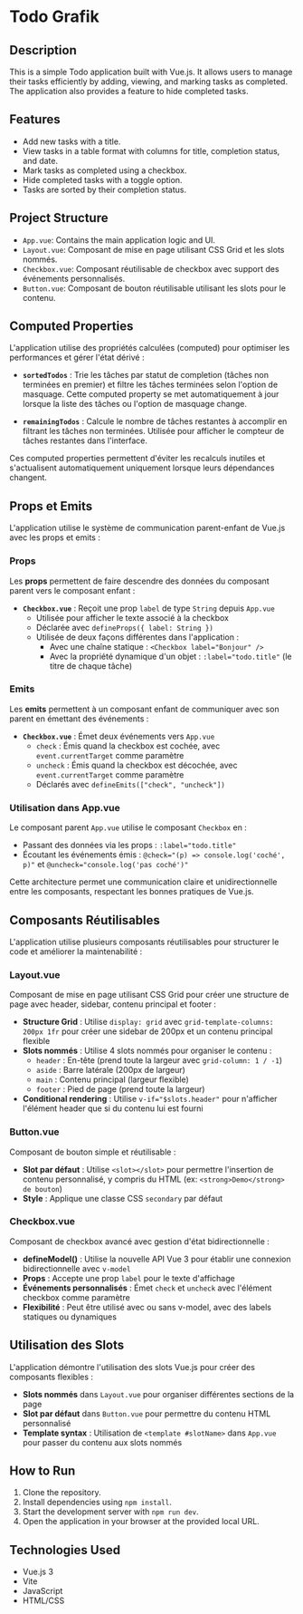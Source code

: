 # Todo Grafik

## Description

This is a simple Todo application built with Vue.js. It allows users to manage their tasks efficiently by adding, viewing, and marking tasks as completed. The application also provides a feature to hide completed tasks.

## Features

- Add new tasks with a title.
- View tasks in a table format with columns for title, completion status, and date.
- Mark tasks as completed using a checkbox.
- Hide completed tasks with a toggle option.
- Tasks are sorted by their completion status.

## Project Structure

- `App.vue`: Contains the main application logic and UI.
- `Layout.vue`: Composant de mise en page utilisant CSS Grid et les slots nommés.
- `Checkbox.vue`: Composant réutilisable de checkbox avec support des événements personnalisés.
- `Button.vue`: Composant de bouton réutilisable utilisant les slots pour le contenu.

## Computed Properties

L'application utilise des propriétés calculées (computed) pour optimiser les performances et gérer l'état dérivé :

- **`sortedTodos`** : Trie les tâches par statut de completion (tâches non terminées en premier) et filtre les tâches terminées selon l'option de masquage. Cette computed property se met automatiquement à jour lorsque la liste des tâches ou l'option de masquage change.

- **`remainingTodos`** : Calcule le nombre de tâches restantes à accomplir en filtrant les tâches non terminées. Utilisée pour afficher le compteur de tâches restantes dans l'interface.

Ces computed properties permettent d'éviter les recalculs inutiles et s'actualisent automatiquement uniquement lorsque leurs dépendances changent.

## Props et Emits

L'application utilise le système de communication parent-enfant de Vue.js avec les props et emits :

### Props
Les **props** permettent de faire descendre des données du composant parent vers le composant enfant :

- **`Checkbox.vue`** : Reçoit une prop `label` de type `String` depuis `App.vue`
  - Utilisée pour afficher le texte associé à la checkbox
  - Déclarée avec `defineProps({ label: String })`
  - Utilisée de deux façons différentes dans l'application :
    - Avec une chaîne statique : `<Checkbox label="Bonjour" />`
    - Avec la propriété dynamique d'un objet : `:label="todo.title"` (le titre de chaque tâche)

### Emits
Les **emits** permettent à un composant enfant de communiquer avec son parent en émettant des événements :

- **`Checkbox.vue`** : Émet deux événements vers `App.vue`
  - `check` : Émis quand la checkbox est cochée, avec `event.currentTarget` comme paramètre
  - `uncheck` : Émis quand la checkbox est décochée, avec `event.currentTarget` comme paramètre
  - Déclarés avec `defineEmits(["check", "uncheck"])`

### Utilisation dans App.vue
Le composant parent `App.vue` utilise le composant `Checkbox` en :
- Passant des données via les props : `:label="todo.title"`
- Écoutant les événements émis : `@check="(p) => console.log('coché', p)"` et `@uncheck="console.log('pas coché')"`

Cette architecture permet une communication claire et unidirectionnelle entre les composants, respectant les bonnes pratiques de Vue.js.

## Composants Réutilisables

L'application utilise plusieurs composants réutilisables pour structurer le code et améliorer la maintenabilité :

### Layout.vue
Composant de mise en page utilisant CSS Grid pour créer une structure de page avec header, sidebar, contenu principal et footer :

- **Structure Grid** : Utilise `display: grid` avec `grid-template-columns: 200px 1fr` pour créer une sidebar de 200px et un contenu principal flexible
- **Slots nommés** : Utilise 4 slots nommés pour organiser le contenu :
  - `header` : En-tête (prend toute la largeur avec `grid-column: 1 / -1`)
  - `aside` : Barre latérale (200px de largeur)
  - `main` : Contenu principal (largeur flexible)
  - `footer` : Pied de page (prend toute la largeur)
- **Conditional rendering** : Utilise `v-if="$slots.header"` pour n'afficher l'élément header que si du contenu lui est fourni

### Button.vue
Composant de bouton simple et réutilisable :

- **Slot par défaut** : Utilise `<slot></slot>` pour permettre l'insertion de contenu personnalisé, y compris du HTML (ex: `<strong>Demo</strong> de bouton`)
- **Style** : Applique une classe CSS `secondary` par défaut

### Checkbox.vue
Composant de checkbox avancé avec gestion d'état bidirectionnelle :

- **defineModel()** : Utilise la nouvelle API Vue 3 pour établir une connexion bidirectionnelle avec `v-model`
- **Props** : Accepte une prop `label` pour le texte d'affichage
- **Événements personnalisés** : Émet `check` et `uncheck` avec l'élément checkbox comme paramètre
- **Flexibilité** : Peut être utilisé avec ou sans v-model, avec des labels statiques ou dynamiques

## Utilisation des Slots

L'application démontre l'utilisation des slots Vue.js pour créer des composants flexibles :

- **Slots nommés** dans `Layout.vue` pour organiser différentes sections de la page
- **Slot par défaut** dans `Button.vue` pour permettre du contenu HTML personnalisé
- **Template syntax** : Utilisation de `<template #slotName>` dans `App.vue` pour passer du contenu aux slots nommés

## How to Run

1. Clone the repository.
2. Install dependencies using `npm install`.
3. Start the development server with `npm run dev`.
4. Open the application in your browser at the provided local URL.

## Technologies Used

- Vue.js 3
- Vite
- JavaScript
- HTML/CSS